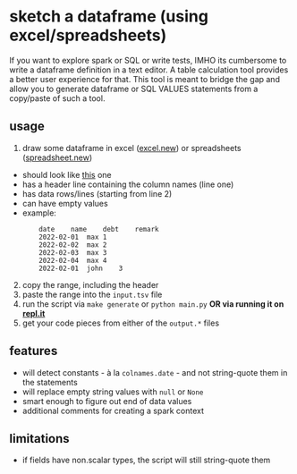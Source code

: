 # sketch a dataframe (using excel/spreadsheets)

If you want to explore spark or SQL or write tests, IMHO its cumbersome to write a dataframe definition in a text editor.
A table calculation tool provides a better user experience for that.
This tool is meant to bridge the gap and allow you to generate dataframe or SQL VALUES statements from a copy/paste of such a tool.

## usage

1. draw some dataframe in excel ([excel.new](http://excel.new)) or spreadsheets ([spreadsheet.new](http://spreadsheet.new))
  * should look like [this](https://docs.google.com/spreadsheets/d/1RMAZ3To3dgCO1S0I_P6-8VE70tXBoQekfJq47vF1Fws/edit?usp=sharing) one
  * has a header line containing the column names (line one)
  * has data rows/lines (starting from line 2)
  * can have empty values
  * example:
    ```tsv
        date	name	debt	remark
        2022-02-01	max	1	
        2022-02-02	max	2	
        2022-02-03	max	3	
        2022-02-04	max	4	
        2022-02-01	john	3	
    ```
2. copy the range, including the header
3. paste the range into the `input.tsv` file
4. run the script via `make generate` or `python main.py` **OR via running it on [repl.it](https://replit.com/@duke8585/sketchadataframe#input.tsv)**
5. get your code pieces from either of the `output.*` files

## features

* will detect constants - à la `colnames.date` - and not string-quote them in the statements
* will replace empty string values with `null` or `None`
* smart enough to figure out end of data values
* additional comments for creating a spark context

## limitations

* if fields have non.scalar types, the script will still string-quote them

